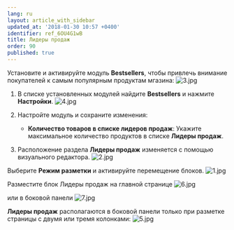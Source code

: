 ```yaml
---
lang: ru
layout: article_with_sidebar
updated_at: '2018-01-30 10:57 +0400'
identifier: ref_6OU4G1wB
title: Лидеры продаж
order: 90
published: true
---
```

Установите и активируйте модуль **Bestsellers**, чтобы привлечь внимание покупателей к самым популярным продуктам мгазина:
![3.jpg]({{site.baseurl}}/attachments/ref_6OU4G1wB/3.jpg)

1.  В списке установленных модулей найдите **Bestsellers** и нажмите **Настройки**.
    ![4.jpg]({{site.baseurl}}/attachments/ref_6OU4G1wB/4.jpg)

2. Настройте модуль и сохраните изменения:
    
    *   **Количество товаров в списке лидеров продаж**: Укажите максимальное количество продуктов в списке **Лидеры продаж**.
    
3. Расположение раздела **Лидеры продаж** изменяется с помощью визуального редактора.
![2.jpg]({{site.baseurl}}/attachments/ref_6OU4G1wB/2.jpg)

Выберите **Режим разметки** и активируйте перемещение блоков.
![1.jpg]({{site.baseurl}}/attachments/ref_6OU4G1wB/1.jpg)

Разместите блок Лидеры продаж на главной странице
![6.jpg]({{site.baseurl}}/attachments/ref_6OU4G1wB/6.jpg)

или в боковой панели
![7.jpg]({{site.baseurl}}/attachments/ref_6OU4G1wB/7.jpg)

**Лидеры продаж** располагаются в боковой панели только при разметке страницы с двумя или тремя колонками:
![5.jpg]({{site.baseurl}}/attachments/ref_6OU4G1wB/5.jpg)
